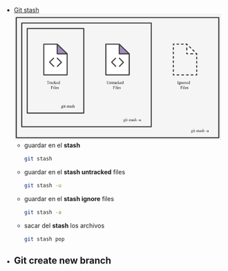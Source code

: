 - [Git stash](https://www.atlassian.com/git/tutorials/saving-changes/git-stash) 
  ![image.png](../assets/image_1644800480829_0.png)
	- guardar en el **stash**
	  ```sh 
	  git stash
	  ```
	- guardar en el **stash untracked** files
	  ``` sh
	  git stash -u
	  ```
	- guardar en el **stash ignore** files
	  ``` sh
	  git stash -a
	  ```
	- sacar del **stash** los archivos
	  ```sh
	  git stash pop
	  ```
- Git create new branch
	-